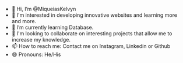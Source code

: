- 👋 Hi, I’m @MiqueiasKelvyn
- 👀 I'm interested in developing innovative websites and learning more and more.
- 🌱 I’m currently learning Database.
- 💞️ I'm looking to collaborate on interesting projects that allow me to increase my knowledge.
- 📫 How to reach me: Contact me on Instagram, Linkedin or Github
- 😄 Pronouns: He/His

<!---
MiqueiasKelvyn/MiqueiasKelvyn is a ✨ special ✨ repository because its `README.md` (this file) appears on your GitHub profile.
You can click the Preview link to take a look at your changes.
--->
